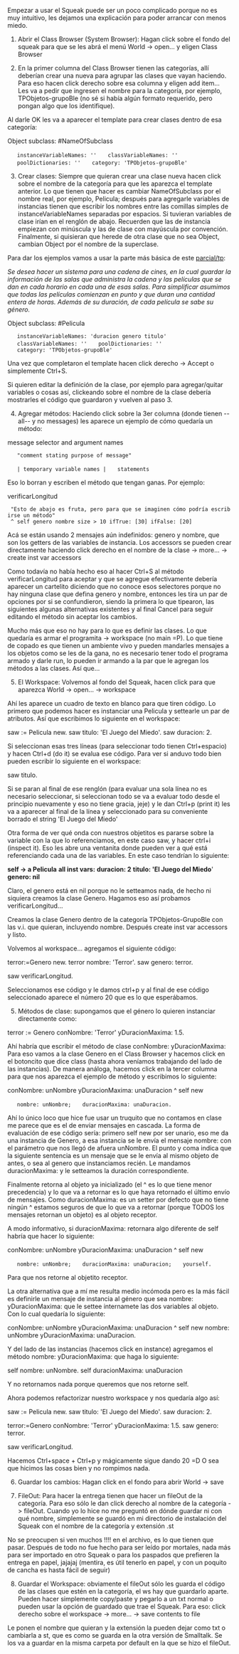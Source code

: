 Empezar a usar el Squeak puede ser un poco complicado porque no es muy intuitivo, les dejamos una explicación para poder arrancar con menos miedo.

1) Abrir el Class Browser (System Browser): Hagan click sobre el fondo del squeak para que se les abrá el menú World -&gt; open... y eligen Class Browser

2) En la primer columna del Class Browser tienen las categorías, allí deberían crear una nueva para agrupar las clases que vayan haciendo. Para eso hacen click derecho sobre esa columna y eligen add item... Les va a pedir que ingresen el nombre para la categoría, por ejemplo, TPObjetos-grupoBle (no sé si había algún formato requerido, pero pongan algo que los identifique).

Al darle OK les va a aparecer el template para crear clases dentro de esa categoría:

Object subclass: \#NameOfSubclass

`   instanceVariableNames: ''`
`   classVariableNames: ''`
`   poolDictionaries: ''`
`   category: 'TPObjetos-grupoBle'`

3) Crear clases: Siempre que quieran crear una clase nueva hacen click sobre el nombre de la categoría para que les aparezca el template anterior. Lo que tienen que hacer es cambiar NameOfSubclass por el nombre real, por ejemplo, Pelicula; después para agregarle variables de instancias tienen que escribir los nombres entre las comillas simples de instanceVariableNames separadas por espacios. Si tuvieran variables de clase irían en el renglón de abajo. Recuerden que las de instancia empiezan con minúscula y las de clase con mayúscula por convención. Finalmente, si quisieran que herede de otra clase que no sea Object, cambian Object por el nombre de la superclase.

Para dar los ejemplos vamos a usar la parte más básica de este [parcial/tp](http://276746184149759377-a-1802744773732722657-s-sites.googlegroups.com/site/paradigmasdeprogramacion/Home/material/repositorio-de-examenes-1/trabajos-practicos/tp-objetos-2009c2.pdf?attachauth=ANoY7crB1PIx_GzDl3a9AXeV8_CEFdHqYi90ySAFCnRWpvgRMq0al3jy4POZXAdyUXvsuX8YrL0_ju0dr4qNwqYGUSnsIjxxHS6WAyM46XeY2EGHdm3-rI5-cRu7DuEMQICiGH5faD9vJMcAi1yceJLLkvpv8Edn51eu02dCODhY37nJg22248DYmReJoKs1Y3iqB0LfRHFuTg6UwrHtbfGYHeg0vjOcX6g1uc1Wt_-UM1jgU97T8YS9VG_D9tMZeGp-DqFMz3VeUK7DiSkSFQfP3M8aPZ0B2gOocdx_zIOewbyBoocLw5y7clgOe0lW2ujejqGYan-x&attredirects=0):

*Se desea hacer un sistema para una cadena de cines, en la cual guardar la información de las salas que administra la cadena y las películas que se dan en cada horario en cada una de esas salas. Para simplificar asumimos que todas las películas comienzan en punto y que duran una cantidad entera de horas. Además de su duración, de cada película se sabe su género.*

Object subclass: \#Pelicula

`   instanceVariableNames: 'duracion genero titulo'`
`   classVariableNames: ''`
`   poolDictionaries: ''`
`   category: 'TPObjetos-grupoBle'`

Una vez que completaron el template hacen click derecho -&gt; Accept o simplemente Ctrl+S.

Si quieren editar la definición de la clase, por ejemplo para agregar/quitar variables o cosas así, clickeando sobre el nombre de la clase debería mostrarles el código que guardaron y vuelven al paso 3.

4) Agregar métodos: Haciendo click sobre la 3er columna (donde tienen --all-- y no messages) les aparece un ejemplo de cómo quedaría un método:

message selector and argument names

`   "comment stating purpose of message"`

`   | temporary variable names |`
`   statements`

Eso lo borran y escriben el método que tengan ganas. Por ejemplo:

verificarLongitud

` "Esto de abajo es fruta, pero para que se imaginen cómo podría escribirse un método"`
` ^ self genero nombre size > 10 ifTrue: [30] ifFalse: [20]`

Acá se están usando 2 mensajes aún indefinidos: genero y nombre, que son los getters de las variables de instancia. Los accessors se pueden crear directamente haciendo click derecho en el nombre de la clase -&gt; more... -&gt; create inst var accessors

Como todavía no había hecho eso al hacer Ctrl+S al método verificarLongitud para aceptar y que se agregue efectivamente debería aparecer un cartelito diciendo que no conoce esos selectores porque no hay ninguna clase que defina genero y nombre, entonces les tira un par de opciones por si se confundieron, siendo la primera lo que tipearon, las siguientes algunas alternativas existentes y al final Cancel para seguir editando el método sin aceptar los cambios.

Mucho más que eso no hay para lo que es definir las clases. Lo que quedaría es armar el programita -&gt; workspace (no main =P). Lo que tiene de copado es que tienen un ambiente vivo y pueden mandarles mensajes a los objetos como se les de la gana, no es necesario tener todo el programa armado y darle run, lo pueden ir armando a la par que le agregan los métodos a las clases. Así que...

5) El Workspace: Volvemos al fondo del Squeak, hacen click para que aparezca World -&gt; open... -&gt; workspace

Ahí les aparece un cuadro de texto en blanco para que tiren código. Lo primero que podemos hacer es instanciar una Pelicula y settearle un par de atributos. Así que escribimos lo siguiente en el workspace:

saw := Pelicula new. saw titulo: 'El Juego del Miedo'. saw duracion: 2.

Si seleccionan esas tres líneas (para seleccionar todo tienen Ctrl+espacio) y hacen Ctrl+d (do it) se evalua ese código. Para ver si anduvo todo bien pueden escribir lo siguiente en el workspace:

saw titulo.

Si se paran al final de ese renglón (para evaluar una sola línea no es necesario seleccionar, si seleccionan todo se va a evaluar todo desde el principio nuevamente y eso no tiene gracia, jeje) y le dan Ctrl+p (print it) les va a aparecer al final de la línea y seleccionado para su conveniente borrado el string 'El Juego del Miedo'

Otra forma de ver qué onda con nuestros objetitos es pararse sobre la variable con la que lo referenciamos, en este caso saw, y hacer ctrl+i (inspect it). Eso les abre una ventanita donde pueden ver a qué está referenciando cada una de las variables. En este caso tendrían lo siguiente:

**self -&gt; a Pelicula** **all inst vars:** **duracion: 2** **titulo: 'El Juego del Miedo**' **genero: nil**

Claro, el genero está en nil porque no le setteamos nada, de hecho ni siquiera creamos la clase Genero. Hagamos eso así probamos verificarLongitud...

Creamos la clase Genero dentro de la categoría TPObjetos-GrupoBle con las v.i. que quieran, incluyendo nombre. Después create inst var accessors y listo.

Volvemos al workspace... agregamos el siguiente código:

terror:=Genero new. terror nombre: 'Terror'. saw genero: terror.

saw verificarLongitud.

Seleccionamos ese código y le damos ctrl+p y al final de ese código seleccionado aparece el número 20 que es lo que esperábamos.

5) Métodos de clase: supongamos que el género lo quieren instanciar directamente como:

terror := Genero conNombre: 'Terror' yDuracionMaxima: 1.5.

Ahí habría que escribir el método de clase conNombre: yDuracionMaxima: Para eso vamos a la clase Genero en el Class Browser y hacemos click en el botoncito que dice class (hasta ahora veníamos trabajando del lado de las instancias). De manera análoga, hacemos click en la tercer columna para que nos aparezca el ejemplo de método y escribimos lo siguiente:

conNombre: unNombre yDuracionMaxima: unaDuracion ^ self new

`   nombre: unNombre;`
`   duracionMaxima: unaDuracion.`

Ahí lo único loco que hice fue usar un truquito que no contamos en clase me parece que es el de enviar mensajes en cascada. La forma de evaluación de ese código sería: primero self new por ser unario, eso me da una instancia de Genero, a esa instancia se le envía el mensaje nombre: con el parámetro que nos llegó de afuera unNombre. El punto y coma indica que la siguiente sentencia es un mensaje que se le envía al mismo objeto de antes, o sea al genero que instanciamos recién. Le mandamos duracionMaxima: y le setteamos la duración correspondiente.

Finalmente retorna al objeto ya inicializado (el ^ es lo que tiene menor precedencia) y lo que va a retornar es lo que haya retornado el último envío de mensajes. Como duracionMaxima: es un setter por defecto que no tiene ningún ^ estamos seguros de que lo que va a retornar (porque TODOS los mensajes retornan un objeto) es al objeto receptor.

A modo informativo, si duracionMaxima: retornara algo diferente de self habría que hacer lo siguiente:

conNombre: unNombre yDuracionMaxima: unaDuracion ^ self new

`   nombre: unNombre;`
`   duracionMaxima: unaDuracion;`
`   yourself.`

Para que nos retorne al objetito receptor.

La otra alternativa que a mí me resulta medio incómoda pero es la más fácil es definirle un mensaje de instancia al género que sea nombre: yDuracionMaxima: que le settee internamete las dos variables al objeto. Con lo cual quedaría lo siguiente:

conNombre: unNombre yDuracionMaxima: unaDuracion ^ self new nombre: unNombre yDuracionMaxima: unaDuracion.

Y del lado de las instancias (hacemos click en instance) agregamos el método nombre: yDuracionMaxima: que haga lo siguiente:

self nombre: unNombre. self duracionMaxima: unaDuracion

Y no retornamos nada porque queremos que nos retorne self.

Ahora podemos refactorizar nuestro workspace y nos quedaría algo así:

saw := Pelicula new. saw titulo: 'El Juego del Miedo'. saw duracion: 2.

terror:=Genero conNombre: 'Terror' yDuracionMaxima: 1.5. saw genero: terror.

saw verificarLongitud.

Hacemos Ctrl+space + Ctrl+p y mágicamente sigue dando 20 =D O sea que hicimos las cosas bien y no rompimos nada.

6) Guardar los cambios: Hagan click en el fondo para abrir World -&gt; save

7) FileOut: Para hacer la entrega tienen que hacer un fileOut de la categoría. Para eso sólo le dan click derecho al nombre de la categoría -&gt; fileOut. Cuando yo lo hice no me preguntó en dónde guardar ni con qué nombre, simplemente se guardó en mi directorio de instalación del Squeak con el nombre de la categoría y extensión .st

No se preocupen si ven muchos !!!! en el archivo, es lo que tienen que pasar. Después de todo no fue hecho para ser leído por mortales, nada más para ser importado en otro Squeak o para los paspados que prefieren la entrega en papel, jajajaj (mentira, es útil tenerlo en papel, y con un poquito de cancha es hasta fácil de seguir)

8) Guardar el Workspace: obviamente el fileOut sólo les guarda el código de las clases que estén en la categoría, el ws hay que guardarlo aparte. Pueden hacer simplemente copy/paste y pegarlo a un txt normal o pueden usar la opción de guardado que trae el Squeak. Para eso: click derecho sobre el workspace -&gt; more... -&gt; save contents to file

Le ponen el nombre que quieran y la extensión la pueden dejar como txt o cambiarla a st, que es como se guarda en la otra versión de Smalltalk. Se los va a guardar en la misma carpeta por default en la que se hizo el fileOut.
